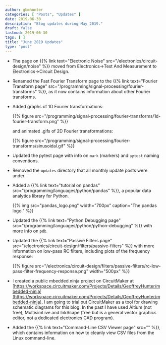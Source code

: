 ```yaml
---
author: gbmhunter
categories: [ "Posts", "Updates" ]
date: 2019-06-30
description: "Blog updates during May 2019."
draft: false
lastmod: 2019-06-30
tags: [ ]
title: "June 2019 Updates"
type: "post"
---
```


* The page on {{% link text="Electronic Noise" src="/electronics/circuit-design/noise" %}} moved from Electronics->Test And Measurement to Electronics->Circuit Design.

* Renamed the Fast Fourier Transform page to the {{% link text="Fourier Transform page" src="/programming/signal-processing/fourier-transforms" %}}, as it now contains information about other Fourier transforms.

* Added graphs of 1D Fourier transformations:

    {{% figure src="/programming/signal-processing/fourier-transforms/1d-fourier-transform.png" %}}

    and animated .gifs of 2D Fourier transformations:

    {{% figure src="/programming/signal-processing/fourier-transforms/sinusoidal.gif" %}}

* Updated the pytest page with info on `mark` (markers) and `pytest` naming conventions.

* Removed the `updates` directory that all monthly update posts were under.

* Added a {{% link text="tutorial on pandas" src="/programming/languages/python/pandas" %}}, a popular data analytics library for Python.

    {{% img src="pandas_logo.png" width="700px" caption="The pandas logo." %}}

* Updated the {{% link text="Python Debugging page" src="/programming/languages/python/python-debugging" %}} with more info on `pdb`.

* Updated the {{% link text="Passive Filters page" src="/electronics/circuit-design/filters/passive-filters" %}} with more information on low-pass RC filters, including plots of the frequency response:

    {{% figure src="/electronics/circuit-design/filters/passive-filters/rc-low-pass-filter-frequency-response.png" width="500px" %}}

* I created a public mbedded.ninja project on CircuitMaker at [https://workspace.circuitmaker.com/Projects/Details/GeoffreyHunter/mbedded-ninja](https://workspace.circuitmaker.com/Projects/Details/GeoffreyHunter/mbedded-ninja). I am going to trial out CircuitMaker as a tool for drawing schematic diagrams for this blog. In the past I have used Altium (not free), MultisimLive and InkScape (free but is a general vector graphics editor, not a dedicated electronics CAD program).

* Added the {{% link text="Command-Line CSV Viewer page" src="" %}}, which contains information on how to cleanly view CSV files from the Linux command-line.